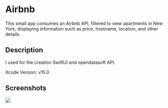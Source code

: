 # Airbnb

This small app consumes an Airbnb API, filtered to view apartments in New York, displaying information such as price, hostname, location, and other details.

## Description

I used for the creation SwiftUI and opendatasoft API.

Xcode Version: v15.0

## Screenshots

![](assets/airbnb.gif)

